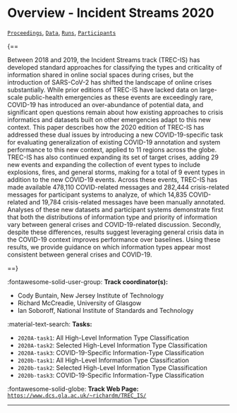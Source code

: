 # Overview - Incident Streams 2020

[`Proceedings`](./proceedings.md), [`Data`](./data.md), [`Runs`](./runs.md), [`Participants`](./participants.md)

{==

Between 2018 and 2019, the Incident Streams track (TREC-IS) has developed standard approaches for classifying the types and criticality of information shared in online social spaces during crises, but the introduction of SARS-CoV-2 has shifted the landscape of online crises substantially. While prior editions of TREC-IS have lacked data on large-scale public-health emergencies as these events are exceedingly rare, COVID-19 has introduced an over-abundance of potential data, and significant open questions remain about how existing approaches to crisis informatics and datasets built on other emergencies adapt to this new context. This paper describes how the 2020 edition of TREC-IS has addressed these dual issues by introducing a new COVID-19-specific task for evaluating generalization of existing COVID-19 annotation and system performance to this new context, applied to 11 regions across the globe. TREC-IS has also continued expanding its set of target crises, adding 29 new events and expanding the collection of event types to include explosions, fires, and general storms, making for a total of 9 event types in addition to the new COVID-19 events. Across these events, TREC-IS has made available 478,110 COVID-related messages and 282,444 crisis-related messages for participant systems to analyze, of which 14,835 COVID-related and 19,784 crisis-related messages have been manually annotated. Analyses of these new datasets and participant systems demonstrate first that both the distributions of information type and priority of information vary between general crises and COVID-19-related discussion. Secondly, despite these differences, results suggest leveraging general crisis data in the COVID-19 context improves performance over baselines. Using these results, we provide guidance on which information types appear most consistent between general crises and COVID-19.

==}

:fontawesome-solid-user-group: **Track coordinator(s):**

- Cody Buntain, New Jersey Institute of Technology 
- Richard McCreadie, University of Glasgow 
-  Ian Soboroff, National Institute of Standards and Technology 

:material-text-search: **Tasks:**

- `2020A-task1`: All High-Level Information Type Classification 
- `2020A-task2`: Selected High-Level Information Type Classification 
- `2020A-task3`: COVID-19-Specific Information-Type Classification 
- `2020b-task1`: All High-Level Information Type Classification 
- `2020b-task2`: Selected High-Level Information Type Classification 
- `2020b-task3`: COVID-19-Specific Information-Type Classification 

:fontawesome-solid-globe: **Track Web Page:** [`https://www.dcs.gla.ac.uk/~richardm/TREC_IS/`](https://www.dcs.gla.ac.uk/~richardm/TREC_IS/) 

---

